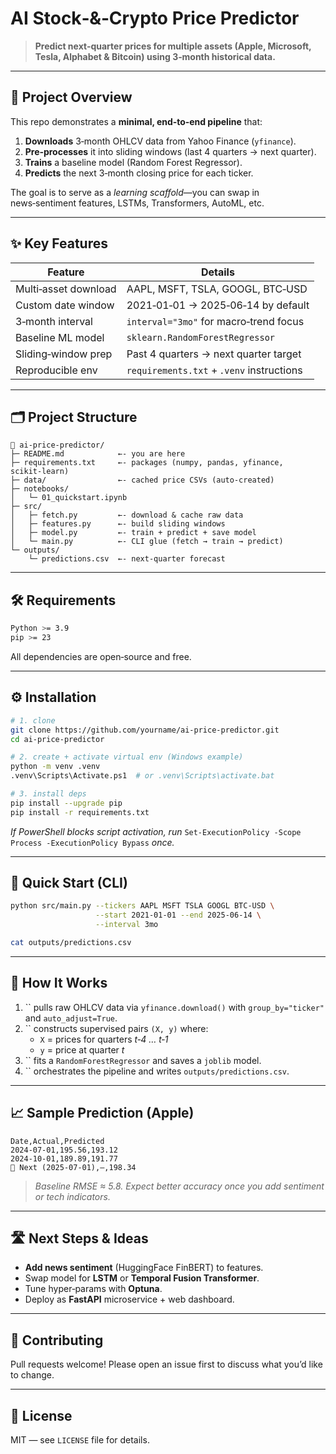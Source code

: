 # AI Stock‑&‑Crypto Price Predictor

> **Predict next‑quarter prices for multiple assets (Apple, Microsoft, Tesla, Alphabet & Bitcoin) using 3‑month historical data.**

---

## 🚀 Project Overview

This repo demonstrates a **minimal, end‑to‑end pipeline** that:

1. **Downloads** 3‑month OHLCV data from Yahoo Finance (`yfinance`).
2. **Pre‑processes** it into sliding windows (last 4 quarters → next quarter).
3. **Trains** a baseline model (Random Forest Regressor).
4. **Predicts** the next 3‑month closing price for each ticker.

The goal is to serve as a *learning scaffold*—you can swap in news‑sentiment features, LSTMs, Transformers, AutoML, etc.

---

## ✨ Key Features

| Feature              | Details                                   |
| -------------------- | ----------------------------------------- |
| Multi‑asset download | AAPL, MSFT, TSLA, GOOGL, BTC‑USD          |
| Custom date window   | 2021‑01‑01 → 2025‑06‑14 by default        |
| 3‑month interval     | `interval="3mo"` for macro‑trend focus    |
| Baseline ML model    | `sklearn.RandomForestRegressor`           |
| Sliding‑window prep  | Past 4 quarters → next quarter target     |
| Reproducible env     | `requirements.txt` + `.venv` instructions |

---

## 🗂️ Project Structure

```text
📂 ai‑price‑predictor/
├─ README.md            ←‑ you are here
├─ requirements.txt     ←‑ packages (numpy, pandas, yfinance, scikit‑learn)
├─ data/                ←‑ cached price CSVs (auto‑created)
├─ notebooks/
│   └─ 01_quickstart.ipynb
├─ src/
│   ├─ fetch.py         ←‑ download & cache raw data
│   ├─ features.py      ←‑ build sliding windows
│   ├─ model.py         ←‑ train + predict + save model
│   └─ main.py          ←‑ CLI glue (fetch → train → predict)
└─ outputs/
    └─ predictions.csv  ←‑ next‑quarter forecast
```

---

## 🛠️ Requirements

```bash
Python >= 3.9
pip >= 23
```

All dependencies are open‑source and free.

---

## ⚙️ Installation

```bash
# 1. clone
git clone https://github.com/yourname/ai-price-predictor.git
cd ai-price-predictor

# 2. create + activate virtual env (Windows example)
python -m venv .venv
.venv\Scripts\Activate.ps1  # or .venv\Scripts\activate.bat

# 3. install deps
pip install --upgrade pip
pip install -r requirements.txt
```

*If PowerShell blocks script activation, run* `Set-ExecutionPolicy -Scope Process -ExecutionPolicy Bypass` *once.*

---

## 🏃 Quick Start (CLI)

```bash
python src/main.py --tickers AAPL MSFT TSLA GOOGL BTC-USD \
                   --start 2021-01-01 --end 2025-06-14 \
                   --interval 3mo

cat outputs/predictions.csv
```

---

## 📑 How It Works

1. `` pulls raw OHLCV data via `yfinance.download()` with `group_by="ticker"` and `auto_adjust=True`.
2. `` constructs supervised pairs `(X, y)` where:
   - `X` = prices for quarters *t‑4 … t‑1*
   - `y` = price at quarter *t*
3. `` fits a `RandomForestRegressor` and saves a `joblib` model.
4. `` orchestrates the pipeline and writes `outputs/predictions.csv`.

---

## 📈 Sample Prediction (Apple)

```text
Date,Actual,Predicted
2024-07-01,195.56,193.12
2024-10-01,189.89,191.77
🔮 Next (2025‑07‑01),–,198.34
```

> *Baseline RMSE ≈ 5.8. Expect better accuracy once you add sentiment or tech indicators.*

---

## 🛣️ Next Steps & Ideas

- **Add news sentiment** (HuggingFace FinBERT) to features.
- Swap model for **LSTM** or **Temporal Fusion Transformer**.
- Tune hyper‑params with **Optuna**.
- Deploy as **FastAPI** microservice + web dashboard.

---

## 🤝 Contributing

Pull requests welcome! Please open an issue first to discuss what you’d like to change.

---

## 🪪 License

MIT — see `LICENSE` file for details.

